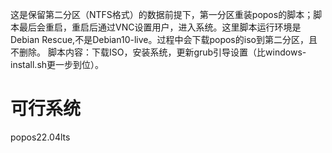 这是保留第二分区（NTFS格式）的数据前提下，第一分区重装popos的脚本；脚本最后会重启，重启后通过VNC设置用户，进入系统。这里脚本运行环境是Debian Rescue,不是Debian10-live。过程中会下载popos的iso到第二分区，且不删除。
脚本内容：下载ISO，安装系统，更新grub引导设置（比windows-install.sh更一步到位）。
# 可行系统
popos22.04lts
